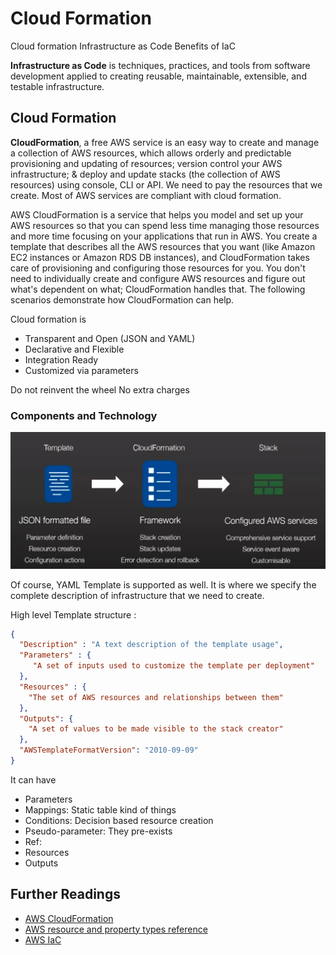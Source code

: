 # Cloud Formation

Cloud formation 
Infrastructure as Code
Benefits of IaC

**Infrastructure as Code** is techniques, practices, and tools from software development applied to creating reusable, maintainable, extensible, and testable infrastructure.

## Cloud Formation
**CloudFormation**, a free AWS service is an easy way to create and manage a collection of AWS resources, which allows orderly and predictable provisioning and updating of resources; version control your AWS infrastructure; & deploy and update stacks (the collection of AWS resources) using console, CLI or API. We need to pay the resources that we create.
Most of AWS services are compliant with cloud formation.

AWS CloudFormation is a service that helps you model and set up your AWS resources so that you can spend less time managing those resources and more time focusing on your applications that run in AWS. You create a template that describes all the AWS resources that you want (like Amazon EC2 instances or Amazon RDS DB instances), and CloudFormation takes care of provisioning and configuring those resources for you. You don't need to individually create and configure AWS resources and figure out what's dependent on what; CloudFormation handles that. The following scenarios demonstrate how CloudFormation can help.

Cloud formation is 
* Transparent and Open (JSON and YAML)
* Declarative and Flexible
* Integration Ready
* Customized via parameters

Do not reinvent the wheel
No extra charges

### Components and Technology

![CFN-Components and Technology](images/cloud-formation-component-tech.png)

Of course, YAML Template is supported as well. It is where we specify the complete description of infrastructure that we need to create. 

High level Template structure :

```json
{
  "Description" : "A text description of the template usage",
  "Parameters" : {
     "A set of inputs used to customize the template per deployment"
  },
  "Resources" : {
    "The set of AWS resources and relationships between them"
  },
  "Outputs": {
    "A set of values to be made visible to the stack creator"
  },
  "AWSTemplateFormatVersion": "2010-09-09"
}
```

It can have
* Parameters
* Mappings: Static table kind of things
* Conditions: Decision based resource creation
* Pseudo-parameter: They pre-exists
* Ref: 
* Resources
* Outputs

## Further Readings
* [AWS CloudFormation](https://docs.aws.amazon.com/AWSCloudFormation/latest/UserGuide/Welcome.html)
* [AWS resource and property types reference](https://docs.aws.amazon.com/AWSCloudFormation/latest/UserGuide/aws-template-resource-type-ref.html)
* [AWS IaC](https://docs.aws.amazon.com/whitepapers/latest/introduction-devops-aws/infrastructure-as-code.html)